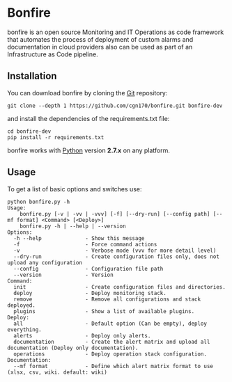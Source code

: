 # Bonfire

bonfire is an open source Monitoring and IT Operations as code framework that automates the process of deployment of custom alarms and documentation in cloud providers also can be used as part of an Infrastructure as Code pipeline.

Installation
----

You can download bonfire by cloning the [Git](https://github.com/cgn170/bonfire) repository:

    git clone --depth 1 https://github.com/cgn170/bonfire.git bonfire-dev

and install the dependencies of the requirements.txt file:

    cd bonfire-dev
    pip install -r requirements.txt

bonfire works with [Python](http://www.python.org/download/) version **2.7.x** on any platform.


Usage
----

To get a list of basic options and switches use:

    python bonfire.py -h
    Usage:
        bonfire.py [-v | -vv | -vvv] [-f] [--dry-run] [--config path] [--mf format] <Command> [<Deploy>]
        bonfire.py -h | --help | --version
    Options:
      -h --help              - Show this message
      -f                     - Force command actions
      -v                     - Verbose mode (vvv for more detail level)
      --dry-run              - Create configuration files only, does not upload any configuration
      --config               - Configuration file path
      --version              - Version
    Command:
      init                   - Create configuration files and directories.
      deploy                 - Deploy monitoring stack.
      remove                 - Remove all configurations and stack deployed.
      plugins                - Show a list of available plugins.
    Deploy:
      all                    - Default option (Can be empty), deploy everything.
      alerts                 - Deploy only alerts.
      documentation          - Create the alert matrix and upload all documentation (Deploy only documentation).
      operations             - Deploy operation stack configuration.
    Documentation:
      --mf format            - Define which alert matrix format to use (xlsx, csv, wiki. default: wiki)
